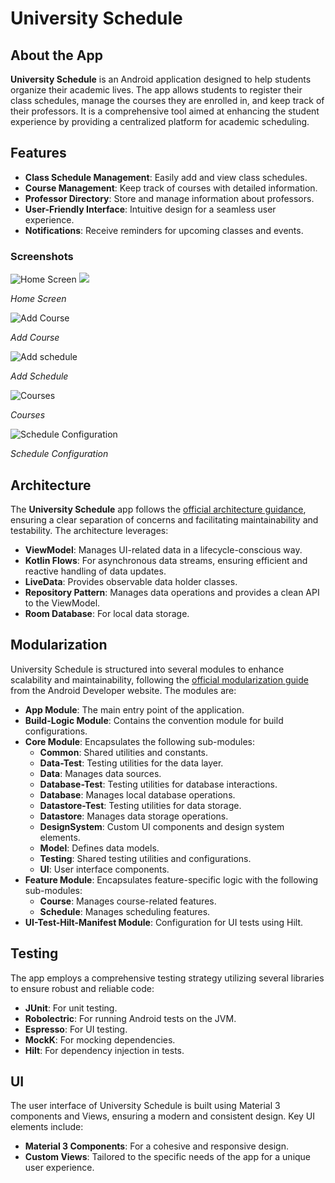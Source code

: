 # University Schedule

## About the App

**University Schedule** is an Android application designed to help students organize their academic lives. The app allows students to register their class schedules, manage the courses they are enrolled in, and keep track of their professors. It is a comprehensive tool aimed at enhancing the student experience by providing a centralized platform for academic scheduling.

## Features

- **Class Schedule Management**: Easily add and view class schedules.
- **Course Management**: Keep track of courses with detailed information.
- **Professor Directory**: Store and manage information about professors.
- **User-Friendly Interface**: Intuitive design for a seamless user experience.
- **Notifications**: Receive reminders for upcoming classes and events.

### Screenshots

![Home Screen](screenshots/schedule_timetable.jpg)
![](screenshots/schedule_list.jpg)

*Home Screen*

![Add Course](screenshots/add_course.jpg)
[](screenshots/add_course.jpg)

*Add Course*

![Add schedule](screenshots/add_schedule.jpg)

*Add Schedule*

![Courses](screenshots/courses.jpg)

*Courses*

![Schedule Configuration](screenshots/schedule_configuration.jpg)

*Schedule Configuration*

## Architecture

The **University Schedule** app follows the [official architecture guidance](https://developer.android.com/topic/architecture), ensuring a clear separation of concerns and facilitating maintainability and testability. The architecture leverages:
- **ViewModel**: Manages UI-related data in a lifecycle-conscious way.
- **Kotlin Flows**: For asynchronous data streams, ensuring efficient and reactive handling of data updates.
- **LiveData**: Provides observable data holder classes.
- **Repository Pattern**: Manages data operations and provides a clean API to the ViewModel.
- **Room Database**: For local data storage.

## Modularization

University Schedule is structured into several modules to enhance scalability and maintainability, following the [official modularization guide](https://developer.android.com/topic/modularization) from the Android Developer website. The modules are:

- **App Module**: The main entry point of the application.
- **Build-Logic Module**: Contains the convention module for build configurations.
- **Core Module**: Encapsulates the following sub-modules:
  - **Common**: Shared utilities and constants.
  - **Data-Test**: Testing utilities for the data layer.
  - **Data**: Manages data sources.
  - **Database-Test**: Testing utilities for database interactions.
  - **Database**: Manages local database operations.
  - **Datastore-Test**: Testing utilities for data storage.
  - **Datastore**: Manages data storage operations.
  - **DesignSystem**: Custom UI components and design system elements.
  - **Model**: Defines data models.
  - **Testing**: Shared testing utilities and configurations.
  - **UI**: User interface components.
- **Feature Module**: Encapsulates feature-specific logic with the following sub-modules:
  - **Course**: Manages course-related features.
  - **Schedule**: Manages scheduling features.
- **UI-Test-Hilt-Manifest Module**: Configuration for UI tests using Hilt.

## Testing

The app employs a comprehensive testing strategy utilizing several libraries to ensure robust and reliable code:
- **JUnit**: For unit testing.
- **Robolectric**: For running Android tests on the JVM.
- **Espresso**: For UI testing.
- **MockK**: For mocking dependencies.
- **Hilt**: For dependency injection in tests.

## UI

The user interface of University Schedule is built using Material 3 components and Views, ensuring a modern and consistent design. Key UI elements include:
- **Material 3 Components**: For a cohesive and responsive design.
- **Custom Views**: Tailored to the specific needs of the app for a unique user experience.
